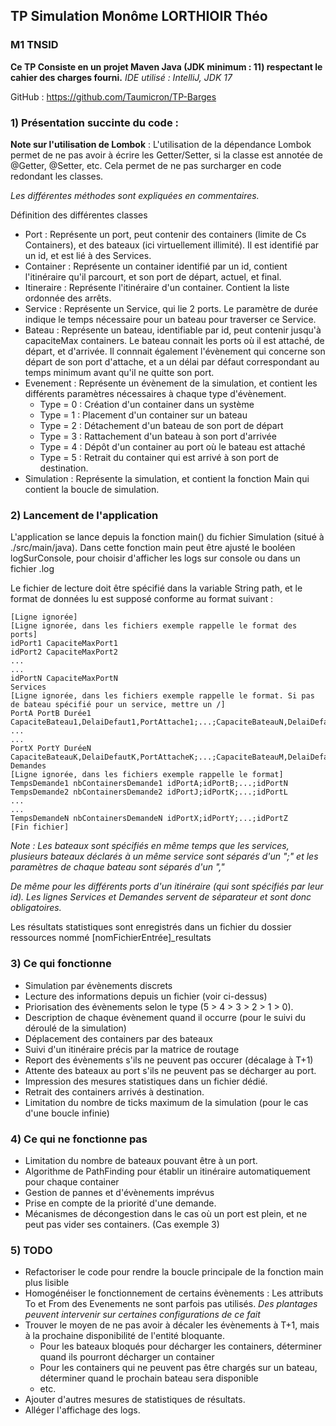 ## TP Simulation Monôme LORTHIOIR Théo
### M1 TNSID

__Ce TP Consiste en un projet Maven Java (JDK minimum : 11) respectant le cahier des charges fourni.__
_IDE utilisé : IntelliJ, JDK 17_

GitHub : https://github.com/Taumicron/TP-Barges

### 1) Présentation succinte du code : 

__Note sur l'utilisation de Lombok__ : L'utilisation de la dépendance Lombok permet de ne pas avoir à écrire les Getter/Setter, si la classe est annotée de @Getter, @Setter, etc.
Cela permet de ne pas surcharger en code redondant les classes.

_Les différentes méthodes sont expliquées en commentaires._

Définition des différentes classes 
- Port : Représente un port, peut contenir des containers (limite de Cs Containers), et des bateaux (ici virtuellement illimité). Il
est identifié par un id, et est lié à des Services.
- Container : Représente un container identifié par un id, contient l'itinéraire qu'il parcourt, et son port de départ, actuel, et final.
- Itineraire : Représente l'itinéraire d'un container. Contient la liste ordonnée des arrêts.
- Service : Représente un Service, qui lie 2 ports. Le paramètre de durée indique le temps nécessaire pour un bateau pour traverser ce Service.
- Bateau : Représente un bateau, identifiable par id, peut contenir jusqu'à capaciteMax containers. Le bateau connait les ports où il est attaché, de départ, et d'arrivée. Il connnait également l'évènement 
  qui concerne son départ de son port d'attache, et a un délai par défaut correspondant au temps minimum avant qu'il ne quitte son port.
- Evenement : Représente un évènement de la simulation, et contient les différents paramètres nécessaires à chaque type d'évènement.
  - Type = 0 : Création d'un container dans un système
  - Type = 1 : Placement d'un container sur un bateau
  - Type = 2 : Détachement d'un bateau de son port de départ
  - Type = 3 : Rattachement d'un bateau à son port d'arrivée
  - Type = 4 : Dépôt d'un container au port où le bateau est attaché
  - Type = 5 : Retrait du container qui est arrivé à son port de destination.
- Simulation : Représente la simulation, et contient la fonction Main qui contient la boucle de simulation.

### 2) Lancement de l'application

L'application se lance depuis la fonction main() du fichier Simulation (situé à ./src/main/java).
Dans cette fonction main peut être ajusté le booléen logSurConsole, pour choisir d'afficher les logs sur console ou dans un fichier .log

Le fichier de lecture doit être spécifié dans la variable String path, et le format de données lu est supposé conforme au format suivant :

```text
[Ligne ignorée]
[Ligne ignorée, dans les fichiers exemple rappelle le format des ports]
idPort1 CapaciteMaxPort1
idPort2 CapaciteMaxPort2
...
...
idPortN CapaciteMaxPortN
Services
[Ligne ignorée, dans les fichiers exemple rappelle le format. Si pas de bateau spécifié pour un service, mettre un /]
PortA PortB Durée1 CapaciteBateau1,DelaiDefaut1,PortAttache1;...;CapaciteBateauN,DelaiDefautN,PortAttacheN
...
...
PortX PortY DuréeN CapaciteBateauK,DelaiDefautK,PortAttacheK;...;CapaciteBateauM,DelaiDefautM,PortAttacheM
Demandes
[Ligne ignorée, dans les fichiers exemple rappelle le format]
TempsDemande1 nbContainersDemande1 idPortA;idPortB;...;idPortN
TempsDemande2 nbContainersDemande2 idPortJ;idPortK;...;idPortL
...
...
TempsDemandeN nbContainersDemandeN idPortX;idPortY;...;idPortZ
[Fin fichier]
```

_Note : Les bateaux sont spécifiés en même temps que les services, plusieurs bateaux déclarés à un même service sont séparés d'un ";" et les paramètres de chaque bateau sont séparés d'un ","_

_De même pour les différents ports d'un itinéraire (qui sont spécifiés par leur id). Les lignes Services et Demandes servent de séparateur et sont donc obligatoires._

Les résultats statistiques sont enregistrés dans un fichier du dossier ressources nommé [nomFichierEntrée]_resultats
### 3) Ce qui fonctionne

- Simulation par évènements discrets
- Lecture des informations depuis un fichier (voir ci-dessus)
- Priorisation des évènements selon le type (5 > 4 > 3 > 2 > 1 > 0).
- Description de chaque évènement quand il occurre (pour le suivi du déroulé de la simulation)
- Déplacement des containers par des bateaux
- Suivi d'un itinéraire précis par la matrice de routage
- Report des évènements s'ils ne peuvent pas occurer (décalage à T+1)
- Attente des bateaux au port s'ils ne peuvent pas se décharger au port.
- Impression des mesures statistiques dans un fichier dédié.
- Retrait des containers arrivés à destination.
- Limitation du nombre de ticks maximum de la simulation (pour le cas d'une boucle infinie)

### 4) Ce qui ne fonctionne pas

- Limitation du nombre de bateaux pouvant être à un port.
- Algorithme de PathFinding pour établir un itinéraire automatiquement pour chaque container
- Gestion de pannes et d'évènements imprévus 
- Prise en compte de la priorité d'une demande.
- Mécanismes de décongestion dans le cas où un port est plein, et ne peut pas vider ses containers. (Cas exemple 3)

### 5) TODO 

- Refactoriser le code pour rendre la boucle principale de la fonction main plus lisible
- Homogénéiser le fonctionnement de certains évènements : Les attributs To et From des Evenements ne sont parfois pas utilisés.
_Des plantages peuvent intervenir sur certaines configurations de ce fait_
- Trouver le moyen de ne pas avoir à décaler les évènements à T+1, mais à la prochaine disponibilité de l'entité bloquante.
  - Pour les bateaux bloqués pour décharger les containers, déterminer quand ils pourront décharger un container
  - Pour les containers qui ne peuvent pas être chargés sur un bateau, déterminer quand le prochain bateau sera disponible
  - etc.
 - Ajouter d'autres mesures de statistiques de résultats. 
 - Alléger l'affichage des logs.
